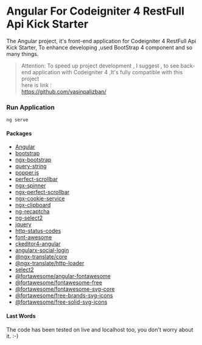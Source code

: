 # Angular For Codeigniter 4 RestFull Api Kick Starter

The Angular project, it's front-end application for Codeigniter 4 RestFull Api Kick Starter, To enhance developing ,used
BootStrap 4 component and so many things.

> Attention: To speed up project development , I suggest , to see back-end application with Codeigniter 4 ,It's  fully compatible with this project
> </br> here is link : </br>
> https://github.com/yasinpalizban/

### Run Application

```
ng serve

```

#### Packages


- [Angular](https://angular.io/)
- [bootstrap](https://getbootstrap.com/)
- [ngx-bootstrap](https://valor-software.com/ngx-bootstrap/)
- [query-string](https://www.npmjs.com/package/query-string)
- [popper.js](https://www.npmjs.com/package/@popperjs/core)
- [perfect-scrollbar](https://www.npmjs.com/package/perfect-scrollbar)
- [ngx-spinner](https://www.npmjs.com/package/ngx-spinner)
- [ngx-perfect-scrollbar](https://www.npmjs.com/package/ngx-perfect-scrollbar)
- [ngx-cookie-service](https://www.npmjs.com/package/ngx-cookie-service)
- [ngx-clipboard](https://www.npmjs.com/package/ngx-clipboard)
- [ng-recaptcha](https://www.npmjs.com/package/ng-recaptcha)
- [ng-select2](https://www.npmjs.com/package/ng-select2)
- [jquery]()
- [http-status-codes](https://www.npmjs.com/package/http-status-codes)
- [font-awesome](https://www.npmjs.com/package/font-awesome)
- [ckeditor4-angular](https://www.npmjs.com/package/ckeditor4-angular)
- [angularx-social-login](https://www.npmjs.com/package/angularx-social-login)
- [@ngx-translate/core](https://www.npmjs.com/package/@ngx-translate/core)
- [@ngx-translate/http-loader](https://www.npmjs.com/package/@ngx-translate/http-loader)
- [select2](https://www.npmjs.com/package/select2)
- [@fortawesome/angular-fontawesome](https://www.npmjs.com/package/@fortawesome/angular-fontawesome)
- [@fortawesome/fontawesome-free](https://www.npmjs.com/package/@fortawesome/fontawesome-free)
- [@fortawesome/fontawesome-svg-core](https://www.npmjs.com/package/@fortawesome/fontawesome-svg-core)
- [@fortawesome/free-brands-svg-icons](https://www.npmjs.com/package/@fortawesome/free-brands-svg-icons)
- [@fortawesome/free-solid-svg-icons](https://www.npmjs.com/package/@fortawesome/free-solid-svg-icons)

#### Last Words

The code has been tested on live and localhost too, you don't worry about it. :-)
